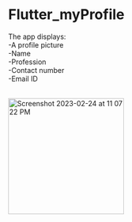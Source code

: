 # Flutter_myProfile

The app displays: <br>
-A profile picture <br>
-Name <br>
-Profession <br>
-Contact number <br>
-Email ID <br>
<br>

<img width="234" alt="Screenshot 2023-02-24 at 11 07 22 PM" src="https://user-images.githubusercontent.com/95590087/221263719-6093f28a-f473-4023-ba6a-c080601a2da4.png">
